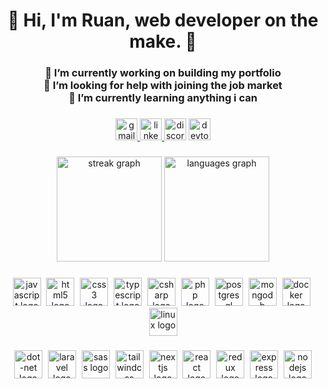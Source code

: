 <h1 align="center">🌌 Hi, I'm Ruan, web developer on the make. 🌌</h1>

###

<h3 align="center">🔭 I’m currently working on building my portfolio <br>🤝 I’m looking for help with joining the job market <br>🌱 I’m currently learning anything i can</h3>

###

<div align="center">
  <a href="mailto:rpo.lopes.dev@gmail.com" target="_blank">
    <img src="https://img.shields.io/static/v1?message=Gmail&logo=gmail&label=&color=D14836&logoColor=white&labelColor=&style=for-the-badge" height="35" alt="gmail logo"  />
  </a>
  <a href="https://www.linkedin.com/in/ruan-lopes-12041b1bb/" target="_blank">
    <img src="https://img.shields.io/static/v1?message=LinkedIn&logo=linkedin&label=&color=0077B5&logoColor=white&labelColor=&style=for-the-badge" height="35" alt="linkedin logo"  />
  </a>
  <img src="https://img.shields.io/static/v1?message=r.uan&logo=discord&label=&color=7289DA&logoColor=white&labelColor=&style=for-the-badge" height="35" alt="discord logo"  />
  <a href="https://dev.to/ruan" target="_blank">
    <img src="https://img.shields.io/static/v1?message=dev.to&logo=dev.to&label=&color=0A0A0A&logoColor=white&labelColor=&style=for-the-badge" height="35" alt="devto logo"  />
  </a>
</div>

###

<div align="center">
  <img src="https://streak-stats.demolab.com?user=R-uan&locale=en&mode=weekly&theme=rose_pine&hide_border=false&border_radius=5" height="168" alt="streak graph"  />
  <img src="https://github-readme-stats.vercel.app/api/top-langs?username=R-uan&locale=en&hide_title=false&layout=compact&card_width=320&langs_count=6&theme=rose_pine&hide_border=false" height="168" alt="languages graph"  />
</div>

###

<div style="width: fit-content;" align="center">
  <img src="https://skillicons.dev/icons?i=js" height="45" alt="javascript logo"  />
  <img width="1" />
  <img src="https://skillicons.dev/icons?i=html" height="45" alt="html5 logo"  />
  <img width="1" />
  <img src="https://skillicons.dev/icons?i=css" height="45" alt="css3 logo"  />
  <img width="1" />
  <img src="https://skillicons.dev/icons?i=ts" height="45" alt="typescript logo"  />
  <img width="1" />
  <img src="https://skillicons.dev/icons?i=cs" height="45" alt="csharp logo"  />
  <img width="1" />
  <img src="https://skillicons.dev/icons?i=php" height="45" alt="php logo"  />
  <img width="1" />
  <img src="https://skillicons.dev/icons?i=postgres" height="45" alt="postgresql logo"  />
  <img width="1" />
  <img src="https://skillicons.dev/icons?i=mongodb" height="45" alt="mongodb logo"  />
  <img width="1" />
  <img src="https://skillicons.dev/icons?i=docker" height="45" alt="docker logo"  />
  <img width="1" />
  <img src="https://skillicons.dev/icons?i=linux" height="45" alt="linux logo"  />
</div>

###

<div align="center">
  <img src="https://skillicons.dev/icons?i=dotnet" height="45" alt="dot-net logo"  />
  <img width="1" />
  <img src="https://skillicons.dev/icons?i=laravel" height="45" alt="laravel logo"  />
  <img width="1" />
  <img src="https://skillicons.dev/icons?i=sass" height="45" alt="sass logo"  />
  <img width="1" />
  <img src="https://skillicons.dev/icons?i=tailwind" height="45" alt="tailwindcss logo"  />
  <img width="1" />
  <img src="https://skillicons.dev/icons?i=nextjs" height="45" alt="nextjs logo"  />
  <img width="1" />
  <img src="https://skillicons.dev/icons?i=react" height="45" alt="react logo"  />
  <img width="1" />
  <img src="https://skillicons.dev/icons?i=redux" height="45" alt="redux logo"  />
  <img width="1" />
  <img src="https://skillicons.dev/icons?i=express" height="45" alt="express logo"  />
  <img width="1" />
  <img src="https://skillicons.dev/icons?i=nodejs" height="45" alt="nodejs logo"  />
</div>

###
